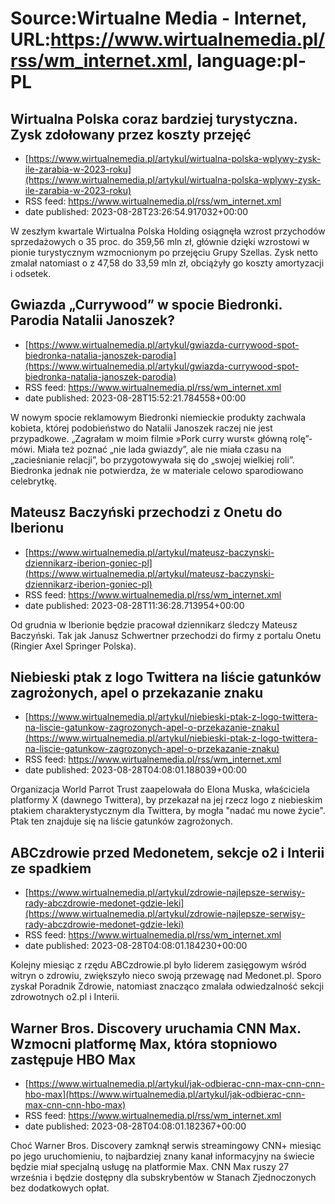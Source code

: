 # Source:Wirtualne Media - Internet, URL:https://www.wirtualnemedia.pl/rss/wm_internet.xml, language:pl-PL

## Wirtualna Polska coraz bardziej turystyczna. Zysk zdołowany przez koszty przejęć
 - [https://www.wirtualnemedia.pl/artykul/wirtualna-polska-wplywy-zysk-ile-zarabia-w-2023-roku](https://www.wirtualnemedia.pl/artykul/wirtualna-polska-wplywy-zysk-ile-zarabia-w-2023-roku)
 - RSS feed: https://www.wirtualnemedia.pl/rss/wm_internet.xml
 - date published: 2023-08-28T23:26:54.917032+00:00

W zeszłym kwartale Wirtualna Polska Holding osiągnęła wzrost przychodów sprzedażowych o 35 proc. do 359,56 mln zł, głównie dzięki wzrostowi w pionie turystycznym wzmocnionym po przejęciu Grupy Szellas. Zysk netto zmalał natomiast o z 47,58 do 33,59 mln zł, obciążyły go koszty amortyzacji i odsetek.

## Gwiazda „Currywood” w spocie Biedronki. Parodia Natalii Janoszek?
 - [https://www.wirtualnemedia.pl/artykul/gwiazda-currywood-spot-biedronka-natalia-janoszek-parodia](https://www.wirtualnemedia.pl/artykul/gwiazda-currywood-spot-biedronka-natalia-janoszek-parodia)
 - RSS feed: https://www.wirtualnemedia.pl/rss/wm_internet.xml
 - date published: 2023-08-28T15:52:21.784558+00:00

W nowym spocie reklamowym Biedronki niemieckie produkty zachwala kobieta, której podobieństwo do Natalii Janoszek raczej nie jest przypadkowe. „Zagrałam w moim filmie »Pork curry wurst« główną rolę”- mówi. Miała też poznać „nie lada gwiazdy”, ale nie miała czasu na „zacieśnianie relacji”, bo przygotowywała się do „swojej wielkiej roli”. Biedronka jednak nie potwierdza, że w materiale celowo sparodiowano celebrytkę.

## Mateusz Baczyński przechodzi z Onetu do Iberionu
 - [https://www.wirtualnemedia.pl/artykul/mateusz-baczynski-dziennikarz-iberion-goniec-pl](https://www.wirtualnemedia.pl/artykul/mateusz-baczynski-dziennikarz-iberion-goniec-pl)
 - RSS feed: https://www.wirtualnemedia.pl/rss/wm_internet.xml
 - date published: 2023-08-28T11:36:28.713954+00:00

Od grudnia w Iberionie będzie pracował dziennikarz śledczy Mateusz Baczyński. Tak jak Janusz Schwertner przechodzi do firmy z portalu Onetu (Ringier Axel Springer Polska).

## Niebieski ptak z logo Twittera na liście gatunków zagrożonych, apel o przekazanie znaku
 - [https://www.wirtualnemedia.pl/artykul/niebieski-ptak-z-logo-twittera-na-liscie-gatunkow-zagrozonych-apel-o-przekazanie-znaku](https://www.wirtualnemedia.pl/artykul/niebieski-ptak-z-logo-twittera-na-liscie-gatunkow-zagrozonych-apel-o-przekazanie-znaku)
 - RSS feed: https://www.wirtualnemedia.pl/rss/wm_internet.xml
 - date published: 2023-08-28T04:08:01.188039+00:00

Organizacja World Parrot Trust zaapelowała do Elona Muska, właściciela platformy X (dawnego Twittera), by przekazał na jej rzecz logo z niebieskim ptakiem charakterystycznym dla Twittera, by mogła "nadać mu nowe życie". Ptak ten znajduje się na liście gatunków zagrożonych.

## ABCzdrowie przed Medonetem, sekcje o2 i Interii ze spadkiem
 - [https://www.wirtualnemedia.pl/artykul/zdrowie-najlepsze-serwisy-rady-abczdrowie-medonet-gdzie-leki](https://www.wirtualnemedia.pl/artykul/zdrowie-najlepsze-serwisy-rady-abczdrowie-medonet-gdzie-leki)
 - RSS feed: https://www.wirtualnemedia.pl/rss/wm_internet.xml
 - date published: 2023-08-28T04:08:01.184230+00:00

Kolejny miesiąc z rzędu ABCzdrowie.pl było liderem zasięgowym wśród witryn o zdrowiu, zwiększyło nieco swoją przewagę nad Medonet.pl. Sporo zyskał Poradnik Zdrowie, natomiast znacząco zmalała odwiedzalność sekcji zdrowotnych o2.pl i Interii.

## Warner Bros. Discovery uruchamia CNN Max. Wzmocni platformę Max, która stopniowo zastępuje HBO Max
 - [https://www.wirtualnemedia.pl/artykul/jak-odbierac-cnn-max-cnn-cnn-hbo-max](https://www.wirtualnemedia.pl/artykul/jak-odbierac-cnn-max-cnn-cnn-hbo-max)
 - RSS feed: https://www.wirtualnemedia.pl/rss/wm_internet.xml
 - date published: 2023-08-28T04:08:01.182367+00:00

Choć Warner Bros. Discovery zamknął serwis streamingowy CNN+ miesiąc po jego uruchomieniu, to najbardziej znany kanał informacyjny na świecie będzie miał specjalną usługę na platformie Max. CNN Max ruszy 27 września i będzie dostępny dla subskrybentów w Stanach Zjednoczonych bez dodatkowych opłat.

